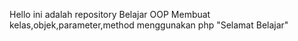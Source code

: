 Hello ini adalah repository Belajar OOP 
Membuat kelas,objek,parameter,method menggunakan php
"Selamat Belajar"
